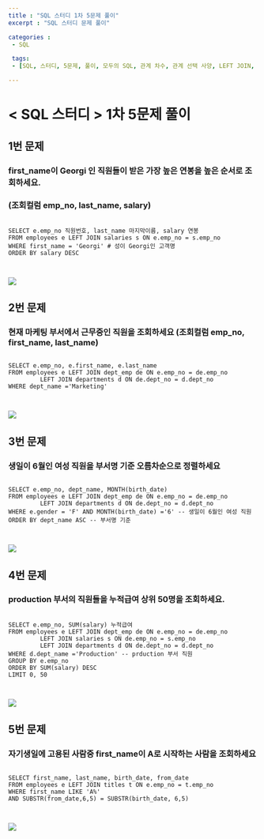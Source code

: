 ```yaml
---
title : "SQL 스터디 1차 5문제 풀이"
excerpt : "SQL 스터디 문제 풀이"

categories :
 - SQL

 tags:
 - [SQL, 스터디, 5문제, 풀이, 모두의 SQL, 관계 차수, 관계 선택 사양, LEFT JOIN, LEFT OUTER JOIN, 집합 연산자]

---
```


< SQL 스터디 > 1차 5문제 풀이 
============================

## 1번 문제
### first_name이 Georgi 인 직원들이 받은 가장 높은 연봉을 높은 순서로 조회하세요.   
### (조회컬럼 emp_no,  last_name, salary)  

<pre>
<code>
SELECT e.emp_no 직원번호, last_name 마지막이름, salary 연봉
FROM employees e LEFT JOIN salaries s ON e.emp_no = s.emp_no
WHERE first_name = 'Georgi' # 성이 Georgi인 고객명
ORDER BY salary DESC
</pre>
</code>

<img src = "https://img1.daumcdn.net/thumb/R1280x0/?fname=http://t1.daumcdn.net/brunch/service/user/e0Ty/image/cOEz_QE5M7L4-0SjDdngz7F_kfI.jpg">

<br/>

## 2번 문제
### 현재 마케팅 부서에서 근무중인 직원을 조회하세요 (조회컬럼 emp_no, first_name, last_name) 

<pre>
<code>
SELECT e.emp_no, e.first_name, e.last_name
FROM employees e LEFT JOIN dept_emp de ON e.emp_no = de.emp_no
		 LEFT JOIN departments d ON de.dept_no = d.dept_no
WHERE dept_name ='Marketing'
</pre>
</code>

<img src = "https://img1.daumcdn.net/thumb/R1280x0/?fname=http://t1.daumcdn.net/brunch/service/user/e0Ty/image/EjHc4fGto4jBvgO2ThUHB6Iqoe4.jpg">

<br/>

## 3번 문제
### 생일이 6월인 여성 직원을 부서명 기준 오름차순으로 정렬하세요  

<pre>
<code>
SELECT e.emp_no, dept_name, MONTH(birth_date)
FROM employees e LEFT JOIN dept_emp de ON e.emp_no = de.emp_no
		 LEFT JOIN departments d ON de.dept_no = d.dept_no
WHERE e.gender = 'F' AND MONTH(birth_date) ='6' -- 생일이 6월인 여성 직원
ORDER BY dept_name ASC -- 부서명 기준
</pre>
</code>

<img src = "https://img1.daumcdn.net/thumb/R1280x0/?fname=http://t1.daumcdn.net/brunch/service/user/e0Ty/image/vnxQ1ACvz5ed-pDwlUgmSqOJytE.jpg">

<br/>

## 4번 문제
### production 부서의 직원들을 누적급여 상위 50명을 조회하세요.  

<pre>
<code>
SELECT e.emp_no, SUM(salary) 누적급여
FROM employees e LEFT JOIN dept_emp de ON e.emp_no = de.emp_no
		 LEFT JOIN salaries s ON de.emp_no = s.emp_no
		 LEFT JOIN departments d ON de.dept_no = d.dept_no
WHERE d.dept_name ='Production' -- prduction 부서 직원
GROUP BY e.emp_no
ORDER BY SUM(salary) DESC
LIMIT 0, 50
</pre>
</code>

<img src = "https://img1.daumcdn.net/thumb/R1280x0/?fname=http://t1.daumcdn.net/brunch/service/user/e0Ty/image/lfu0Z3Vtb35iF8P3aAklECsWFAA.jpg">

<br/>

## 5번 문제
### 자기생일에 고용된 사람중 first_name이 A로 시작하는 사람을 조회하세요

<pre>
<code>
SELECT first_name, last_name, birth_date, from_date
FROM employees e LEFT JOIN titles t ON e.emp_no = t.emp_no
WHERE first_name LIKE 'A%'
AND SUBSTR(from_date,6,5) = SUBSTR(birth_date, 6,5)
</pre>
</code>

<img src = "https://img1.daumcdn.net/thumb/R1280x0/?fname=http://t1.daumcdn.net/brunch/service/user/e0Ty/image/ZT6fEAP1tufErG8IBSaILaGDqVk.jpg">

<br/>